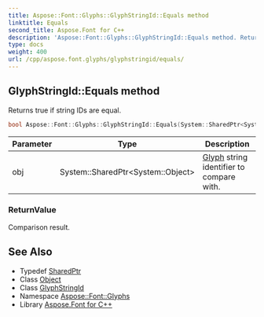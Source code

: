 ```yaml
---
title: Aspose::Font::Glyphs::GlyphStringId::Equals method
linktitle: Equals
second_title: Aspose.Font for C++
description: 'Aspose::Font::Glyphs::GlyphStringId::Equals method. Returns true if string IDs are equal in C++.'
type: docs
weight: 400
url: /cpp/aspose.font.glyphs/glyphstringid/equals/
---
```

## GlyphStringId::Equals method


Returns true if string IDs are equal.

```cpp
bool Aspose::Font::Glyphs::GlyphStringId::Equals(System::SharedPtr<System::Object> obj) override
```


| Parameter | Type | Description |
| --- | --- | --- |
| obj | System::SharedPtr\<System::Object\> | [Glyph](../../glyph/) string identifier to compare with. |

### ReturnValue

Comparison result.

## See Also

* Typedef [SharedPtr](../../../system/sharedptr/)
* Class [Object](../../../system/object/)
* Class [GlyphStringId](../)
* Namespace [Aspose::Font::Glyphs](../../)
* Library [Aspose.Font for C++](../../../)
